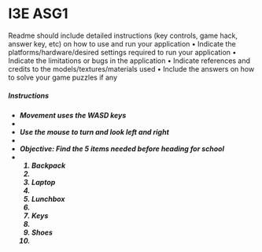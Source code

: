# I3E ASG1
Readme should include detailed instructions (key controls, game hack,
answer key, etc) on how to use and run your application
• Indicate the platforms/hardware/desired settings required to run your
application
• Indicate the limitations or bugs in the application
• Indicate references and credits to the models/textures/materials used
• Include the answers on how to solve your game puzzles if any

<h5>Instructions<h5>
  <ul> 
    <li> Movement uses the WASD keys <li>
    <li> Use the mouse to turn and look left and right <li>
    <li> Objective: Find the 5 items needed before heading for school <li>
      <ol> 
        <li> Backpack <li>
        <li> Laptop <li>
        <li> Lunchbox <li>
        <li> Keys <li>
        <li> Shoes <li>
      <ol>
  <ul>
